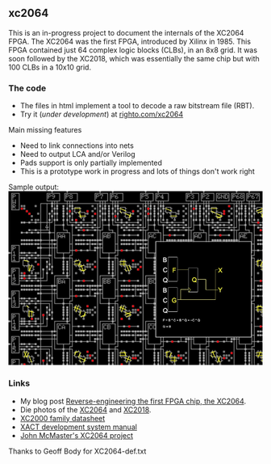 ## xc2064
This is an in-progress project to document the internals of the XC2064 FPGA.
The XC2064 was the first FPGA, introduced by Xilinx in 1985. This FPGA contained just 64 complex logic blocks
(CLBs), in an 8x8 grid. It was soon followed by the XC2018, which was essentially the same chip but with 100 CLBs in a 10x10 grid.

### The code

* The files in html implement a tool to decode a raw bitstream file (RBT).
* Try it (_under development_) at [righto.com/xc2064](https://righto.com/xc2064/)

Main missing features
* Need to link connections into nets
* Need to output LCA and/or Verilog
* Pads support is only partially implemented
* This is a prototype work in progress and lots of things don't work right

Sample output:
![screenshot](screenshot.jpg)

### Links

* My blog post [Reverse-engineering the first FPGA chip, the XC2064](https://www.righto.com/2020/09/reverse-engineering-first-fpga-chip.html).
* Die photos of the [XC2064](http://siliconpr0n.org/map/xilinx/xc2064/) and [XC2018](http://siliconpr0n.org/map/xilinx/xc2018/).
* [XC2000 family datasheet](http://www.itisravenna.gov.it/sheet/XC2000FM.PDF)
* [XACT development system manual](https://www.xilinx.com/txpatches/pub/documentation/xactstep6/dsuser.pdf)
* [John McMaster's XC2064 project](https://github.com/JohnDMcMaster/project2064)

Thanks to Geoff Body for XC2064-def.txt
